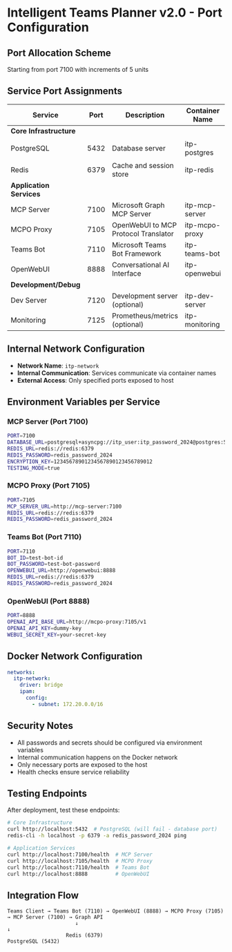 # Intelligent Teams Planner v2.0 - Port Configuration

## Port Allocation Scheme
Starting from port 7100 with increments of 5 units

## Service Port Assignments

| Service | Port | Description | Container Name | Health Check |
|---------|------|-------------|----------------|--------------|
| **Core Infrastructure** |
| PostgreSQL | 5432 | Database server | itp-postgres | `pg_isready -U itp_user` |
| Redis | 6379 | Cache and session store | itp-redis | `redis-cli ping` |
| **Application Services** |
| MCP Server | 7100 | Microsoft Graph MCP Server | itp-mcp-server | `GET /health` |
| MCPO Proxy | 7105 | OpenWebUI to MCP Protocol Translator | itp-mcpo-proxy | `GET /health` |
| Teams Bot | 7110 | Microsoft Teams Bot Framework | itp-teams-bot | `GET /health` |
| OpenWebUI | 8888 | Conversational AI Interface | itp-openwebui | `GET /` |
| **Development/Debug** |
| Dev Server | 7120 | Development server (optional) | itp-dev-server | `GET /health` |
| Monitoring | 7125 | Prometheus/metrics (optional) | itp-monitoring | `GET /metrics` |

## Internal Network Configuration

- **Network Name**: `itp-network`
- **Internal Communication**: Services communicate via container names
- **External Access**: Only specified ports exposed to host

## Environment Variables per Service

### MCP Server (Port 7100)
```bash
PORT=7100
DATABASE_URL=postgresql+asyncpg://itp_user:itp_password_2024@postgres:5432/intelligent_teams_planner
REDIS_URL=redis://redis:6379
REDIS_PASSWORD=redis_password_2024
ENCRYPTION_KEY=12345678901234567890123456789012
TESTING_MODE=true
```

### MCPO Proxy (Port 7105)
```bash
PORT=7105
MCP_SERVER_URL=http://mcp-server:7100
REDIS_URL=redis://redis:6379
REDIS_PASSWORD=redis_password_2024
```

### Teams Bot (Port 7110)
```bash
PORT=7110
BOT_ID=test-bot-id
BOT_PASSWORD=test-bot-password
OPENWEBUI_URL=http://openwebui:8888
REDIS_URL=redis://redis:6379
REDIS_PASSWORD=redis_password_2024
```

### OpenWebUI (Port 8888)
```bash
PORT=8888
OPENAI_API_BASE_URL=http://mcpo-proxy:7105/v1
OPENAI_API_KEY=dummy-key
WEBUI_SECRET_KEY=your-secret-key
```

## Docker Network Configuration

```yaml
networks:
  itp-network:
    driver: bridge
    ipam:
      config:
        - subnet: 172.20.0.0/16
```

## Security Notes

- All passwords and secrets should be configured via environment variables
- Internal communication happens on the Docker network
- Only necessary ports are exposed to the host
- Health checks ensure service reliability

## Testing Endpoints

After deployment, test these endpoints:

```bash
# Core Infrastructure
curl http://localhost:5432  # PostgreSQL (will fail - database port)
redis-cli -h localhost -p 6379 -a redis_password_2024 ping

# Application Services
curl http://localhost:7100/health  # MCP Server
curl http://localhost:7105/health  # MCPO Proxy
curl http://localhost:7110/health  # Teams Bot
curl http://localhost:8888         # OpenWebUI
```

## Integration Flow

```
Teams Client → Teams Bot (7110) → OpenWebUI (8888) → MCPO Proxy (7105) → MCP Server (7100) → Graph API
                      ↓                                                                    ↓
                   Redis (6379)                                                    PostgreSQL (5432)
```